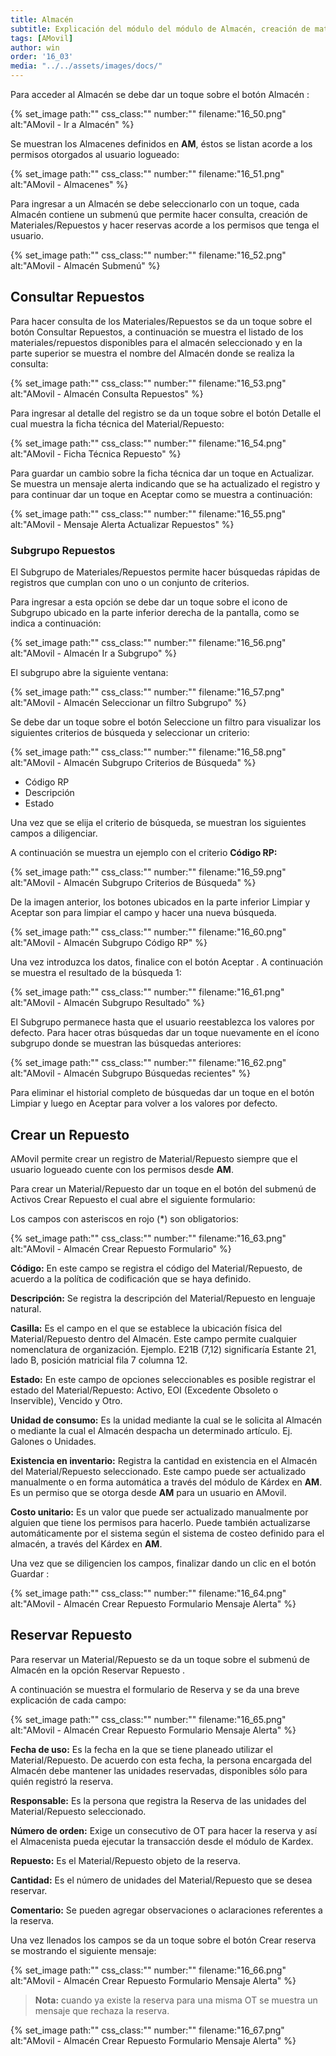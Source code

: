 ```yaml
---
title: Almacén
subtitle: Explicación del módulo del módulo de Almacén, creación de materiales y repuestos, consulta y reservas
tags: [AMovil]
author: win
order: '16_03'
media: "../../assets/images/docs/"
---
```


Para acceder al Almacén se debe dar un toque sobre el botón <a class="btn cl-black bg-white bd-gray px-4"><span class="iconify cl-black" data-icon="mdi-warehouse"></span> Almacén </a>:

{% set_image
  path:""
  css_class:""
  number:""
  filename:"16_50.png"
  alt:"AMovil - Ir a Almacén"
%}

Se muestran los Almacenes definidos en **AM**, éstos se listan acorde a los permisos otorgados al usuario logueado: 

{% set_image
  path:""
  css_class:""
  number:""
  filename:"16_51.png"
  alt:"AMovil - Almacenes"
%}

Para ingresar a un Almacén se debe seleccionarlo con un toque, cada Almacén contiene un submenú que permite hacer consulta, creación de Materiales/Repuestos y hacer reservas acorde a los permisos que tenga el usuario.

{% set_image
  path:""
  css_class:""
  number:""
  filename:"16_52.png"
  alt:"AMovil - Almacén Submenú"
%}

## Consultar Repuestos 

Para hacer consulta de los Materiales/Repuestos se da un toque sobre el botón <a class="btn cl-black bg-white bd-gray px-4"><span class="iconify cl-black" data-icon="mdi-magnify"></span> Consultar Repuestos</a>, a continuación se muestra el listado de los materiales/repuestos disponibles para el almacén seleccionado y en la parte superior se muestra el nombre del Almacén donde se realiza la consulta:

{% set_image
  path:""
  css_class:""
  number:""
  filename:"16_53.png"
  alt:"AMovil - Almacén Consulta Repuestos"
%}

Para ingresar al detalle del registro se da un toque sobre el botón <a class="btn cl-black bg-peach bd-peach px-6"> Detalle</a> el cual muestra la ficha técnica del Material/Repuesto:

{% set_image
  path:""
  css_class:""
  number:""
  filename:"16_54.png"
  alt:"AMovil - Ficha Técnica Repuesto"
%}

Para guardar un cambio sobre la ficha técnica dar un toque en <a class="btn cl-white bg-blue px-6"> Actualizar</a>. Se muestra un mensaje alerta indicando que se ha actualizado el registro y para continuar dar un toque en <a class="btn cl-white bg-blue px-6"> Aceptar</a> como se muestra a continuación:

{% set_image
  path:""
  css_class:""
  number:""
  filename:"16_55.png"
  alt:"AMovil - Mensaje Alerta Actualizar Repuestos"
%}

### Subgrupo Repuestos

El Subgrupo de Materiales/Repuestos permite hacer búsquedas rápidas de registros que cumplan con uno o un conjunto de criterios.

Para ingresar a esta opción se debe dar un toque sobre el icono de Subgrupo <a class="fab cl-white bg-blue box-shadow"><span class="iconify cl-white fs-2" data-icon="mdi-filter-variant"></span></a> ubicado en la parte inferior derecha de la pantalla, como se indica a continuación:

{% set_image
  path:""
  css_class:""
  number:""
  filename:"16_56.png"
  alt:"AMovil - Almacén Ir a Subgrupo"
%}

El subgrupo abre la siguiente ventana:

{% set_image
  path:""
  css_class:""
  number:""
  filename:"16_57.png"
  alt:"AMovil - Almacén Seleccionar un filtro Subgrupo"
%}

Se debe dar un toque sobre el botón <a class="btn cl-black bg-white bd-gray px-5"> Seleccione un filtro </a> para visualizar los siguientes criterios de búsqueda y seleccionar un criterio:

{% set_image
  path:""
  css_class:""
  number:""
  filename:"16_58.png"
  alt:"AMovil - Almacén Subgrupo Criterios de Búsqueda"
%}

 - Código RP
 - Descripción
 - Estado

Una vez que se elija el criterio de búsqueda, se muestran los siguientes campos a diligenciar.

A continuación se muestra un ejemplo con el criterio **Código RP:**

{% set_image
  path:""
  css_class:""
  number:""
  filename:"16_59.png"
  alt:"AMovil - Almacén Subgrupo Criterios de Búsqueda"
%}

De la imagen anterior, los botones ubicados en la parte inferior  <a class="btn cl-white bg-blue px-3"> Limpiar</a> y <a class="btn cl-white bg-blue px-3"> Aceptar </a> son para limpiar el campo y hacer una nueva búsqueda. 

{% set_image
  path:""
  css_class:""
  number:""
  filename:"16_60.png"
  alt:"AMovil - Almacén Subgrupo Código RP"
%}

Una vez introduzca los datos, finalice con el botón <a class="btn cl-white bg-blue px-3"> Aceptar </a>. A continuación se muestra el resultado de la búsqueda <a class="btn cl-black bg-white px-5">1</a>:

{% set_image
  path:""
  css_class:""
  number:""
  filename:"16_61.png"
  alt:"AMovil - Almacén Subgrupo Resultado"
%}

El Subgrupo permanece hasta que el usuario reestablezca los valores por defecto. Para hacer otras búsquedas dar un toque nuevamente en el ícono subgrupo <a class="fab cl-white bg-blue box-shadow"><span class="iconify cl-white fs-2" data-icon="mdi-filter-variant"></span></a> donde se muestran las búsquedas anteriores: 

{% set_image
  path:""
  css_class:""
  number:""
  filename:"16_62.png"
  alt:"AMovil - Almacén Subgrupo Búsquedas recientes"
%}

Para eliminar el historial completo de búsquedas dar un toque en el botón <a class="btn cl-white bg-blue px-3"> Limpiar </a> y luego en <a class="btn cl-white bg-blue px-3"> Aceptar </a> para volver a los valores por defecto.

## Crear un Repuesto

AMovil permite crear un registro de Material/Repuesto siempre que el usuario logueado cuente con los permisos desde **AM**. 

Para crear un Material/Repuesto dar un toque en el botón del submenú de Activos <a class="btn cl-black bg-white bd-gray px-6"><span class="iconify cl-black" data-icon="mdi-file-plus-outline"></span> Crear Repuesto </a> el cual abre el siguiente formulario:

Los campos con asteriscos en rojo (*) son obligatorios:

{% set_image
  path:""
  css_class:""
  number:""
  filename:"16_63.png"
  alt:"AMovil - Almacén Crear Repuesto Formulario"
%}

**Código:** En este campo se registra el código del Material/Repuesto, de acuerdo a la política de codificación que se haya definido.

**Descripción:** Se registra la descripción del Material/Repuesto en lenguaje natural.

**Casilla:** Es el campo en el que se establece la ubicación física del Material/Repuesto dentro del Almacén. Este campo permite cualquier nomenclatura de organización. Ejemplo. E21B (7,12) significaría Estante 21, lado B, posición matricial fila 7 columna 12.

**Estado:** En este campo de opciones seleccionables es posible registrar el estado del Material/Repuesto: Activo, EOI (Excedente Obsoleto o Inservible),  Vencido y Otro.

**Unidad de consumo:**  Es la unidad mediante la cual se le solicita al Almacén o mediante la cual el Almacén despacha un determinado artículo. Ej. Galones o Unidades.

**Existencia en inventario:** Registra la cantidad en existencia en el Almacén del Material/Repuesto seleccionado. Este campo puede ser actualizado manualmente o en forma automática a través del módulo de Kárdex en **AM**. Es un permiso que se otorga desde **AM** para un usuario en AMovil.

**Costo unitario:** Es un valor que puede ser actualizado manualmente por alguien que tiene los permisos para hacerlo. Puede también actualizarse automáticamente por el sistema según el sistema de costeo definido para el almacén, a través del Kárdex en **AM**.

Una vez que se diligencien los campos, finalizar dando un clic en el botón <a class="btn cl-white bg-blue px-6"> Guardar </a> :

{% set_image
  path:""
  css_class:""
  number:""
  filename:"16_64.png"
  alt:"AMovil - Almacén Crear Repuesto Formulario Mensaje Alerta"
%}

## Reservar Repuesto

Para reservar un Material/Repuesto se da un toque sobre el submenú de Almacén en la opción <a class="btn cl-black bg-white bd-gray px-6"><span class="iconify cl-black" data-icon="mdi-calendar-multiple-check"></span> Reservar Repuesto   </a>. 

A continuación se muestra el formulario de Reserva y se da una breve explicación de cada campo:

{% set_image
  path:""
  css_class:""
  number:""
  filename:"16_65.png"
  alt:"AMovil - Almacén Crear Repuesto Formulario Mensaje Alerta"
%}

**Fecha de uso:** Es la fecha en la que se tiene planeado utilizar el Material/Repuesto. De acuerdo con esta fecha, la persona encargada del Almacén debe mantener las unidades reservadas, disponibles sólo para quién registró la reserva.

**Responsable:** Es la persona que registra la Reserva de las unidades del Material/Repuesto seleccionado.

**Número de orden:** Exige un consecutivo de OT para hacer la reserva y así el Almacenista pueda ejecutar la transacción desde el módulo de Kardex. 

**Repuesto:** Es el Material/Repuesto objeto de la reserva.

**Cantidad:** Es el número de unidades del Material/Repuesto que se desea reservar.

**Comentario:** Se pueden agregar observaciones o aclaraciones referentes a la reserva.

Una vez llenados los campos se da un toque sobre el botón <a class="btn cl-white bg-blue px-6"> Crear reserva</a> se mostrando el siguiente mensaje:

{% set_image
  path:""
  css_class:""
  number:""
  filename:"16_66.png"
  alt:"AMovil - Almacén Crear Repuesto Formulario Mensaje Alerta"
%}

> **Nota:** cuando ya existe la reserva para una misma OT se muestra un mensaje que rechaza la reserva.

{% set_image
  path:""
  css_class:""
  number:""
  filename:"16_67.png"
  alt:"AMovil - Almacén Crear Repuesto Formulario Mensaje Alerta"
%}